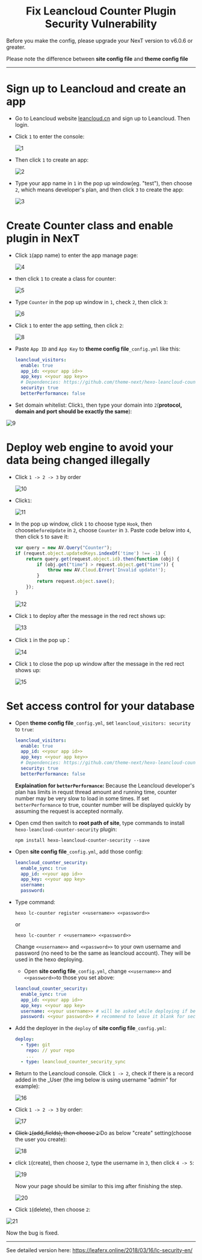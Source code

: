 <h1 align="center">Fix Leancloud Counter Plugin Security Vulnerability</h1>

Before you make the config, please upgrade your NexT version to v6.0.6 or greater.

Please note the difference between **site config file** and **theme config file**

---

# Sign up to Leancloud and create an app
- Go to Leancloud website [leancloud.cn](leancloud.cn) and sign up to Leancloud. Then login.
- Click `1` to enter the console:

  ![1](https://lc-cqha0xyi.cn-n1.lcfile.com/fc0c048a1e25dc3d10aa.jpg)

- Then click `1` to create an app:

  ![2](https://lc-cqha0xyi.cn-n1.lcfile.com/33a56b754753a5d34b01.jpg)

- Type your app name in `1` in the pop up window(eg. "test"), then choose `2`, which means developer's plan, and then click `3` to create the app:

  ![3](https://lc-cqha0xyi.cn-n1.lcfile.com/649ccfc6f12015d1eefb.jpg)

# Create Counter class and enable plugin in NexT
- Click `1`(app name) to enter the app manage page:

  ![4](https://lc-cqha0xyi.cn-n1.lcfile.com/d0889df29841661e0b9e.jpg)

- then click `1` to create a class for counter:

  ![5](https://lc-cqha0xyi.cn-n1.lcfile.com/b0fbc81bd6c19fa09a46.jpg)

- Type `Counter` in the pop up window in `1`, check `2`, then click `3`:

  ![6](https://lc-cqha0xyi.cn-n1.lcfile.com/ae6154d6a55f02f11ebf.jpg)

- Click `1` to enter the app setting, then click `2`:

  ![8](https://lc-cqha0xyi.cn-n1.lcfile.com/9501a6372918dd9a8a92.jpg)

- Paste `App ID` and `App Key` to **theme config file**`_config.yml` like this:
  ```yml
  leancloud_visitors:
    enable: true
    app_id: <<your app id>>
    app_key: <<your app key>>
    # Dependencies: https://github.com/theme-next/hexo-leancloud-counter-security
    security: true
    betterPerformance: false
  ```

- Set domain whitelist: Click`1`, then type your domain into `2`(**protocol, domain and port should be exactly the same**):

 ![9](https://lc-cqha0xyi.cn-n1.lcfile.com/0e537cc4bec2e185201d.jpg)

# Deploy web engine to avoid your data being changed illegally
- Click `1 -> 2 -> 3` by order

  ![10](https://lc-cqha0xyi.cn-n1.lcfile.com/d7056dfeeef7c5d66318.jpg)

- Click`1`:

  ![11](https://lc-cqha0xyi.cn-n1.lcfile.com/2737841bbc2bdd572ae0.jpg)

- In the pop up window, click `1` to choose type `Hook`, then choose`beforeUpdate` in `2`, choose `Counter` in `3`. Paste code below into `4`, then click `5` to save it:
  ```javascript
  var query = new AV.Query("Counter");
  if (request.object.updatedKeys.indexOf('time') !== -1) {
      return query.get(request.object.id).then(function (obj) {
          if (obj.get("time") > request.object.get("time")) {
              throw new AV.Cloud.Error('Invalid update!');
          }
          return request.object.save();
      });
  }
  ```

  ![12](https://lc-cqha0xyi.cn-n1.lcfile.com/a8e13418ed1d9405315b.jpg)

- Click `1` to deploy after the message in the red rect shows up:

  ![13](https://lc-cqha0xyi.cn-n1.lcfile.com/ca56bf2e5fc2a1343565.jpg)

- Click `1` in the pop up：

  ![14](https://lc-cqha0xyi.cn-n1.lcfile.com/17548c13b3b23c71d845.jpg)

- Click `1` to close the pop up window after the message in the red rect shows up:

  ![15](https://lc-cqha0xyi.cn-n1.lcfile.com/d2f50de6cefea9fd0ed3.jpg)

# Set access control for your database
- Open **theme config file**`_config.yml`, set `leancloud_visitors: security` to `true`:
  ```yml
  leancloud_visitors:
    enable: true
    app_id: <<your app id>>
    app_key: <<your app key>>
    # Dependencies: https://github.com/theme-next/hexo-leancloud-counter-security
    security: true
    betterPerformance: false
  ```

  **Explaination for `betterPerformance`:**
  Because the Leancloud developer's plan has limits in requst thread amount and running time, counter number may be very slow to load in some times. If set `betterPerformance` to true, counter number will be displayed quickly by assuming the request is accepted normally.

- Open cmd then switch to **root path of site**, type commands to install `hexo-leancloud-counter-security` plugin:
  ```
  npm install hexo-leancloud-counter-security --save
  ```

- Open **site config file**`_config.yml`, add those config:
  ```yml
  leancloud_counter_security:
    enable_sync: true
    app_id: <<your app id>>
    app_key: <<your app key>
    username:
    password:
  ```

- Type command:
  ```
  hexo lc-counter register <<username>> <<password>>
  ```
  or
  ```
  hexo lc-counter r <<username>> <<password>>
  ```

  Change `<<username>>` and `<<password>>` to your own username and password (no need to be the same as leancloud account). They will be used in the hexo deploying.

  - Open **site config file**`_config.yml`, change `<<username>>` and `<<password>>`to those you set above:
  ```yml
  leancloud_counter_security:
    enable_sync: true
    app_id: <<your app id>>
    app_key: <<your app key>
    username: <<your username>> # will be asked while deploying if be left blank
    password: <<your password>> # recommend to leave it blank for security, will be asked while deploying if be left blank
  ```

- Add the deployer in the `deploy` of **site config file**`_config.yml`:
  ```yml
  deploy:
    - type: git
      repo: // your repo
      ...
    - type: leancloud_counter_security_sync
  ```

- Return to the Leancloud console. Click `1 -> 2`, check if there is a record added in the _User (the img below is using username "admin" for example):

  ![16](https://lc-cqha0xyi.cn-n1.lcfile.com/99faa5a0e7160e66d506.jpg)

- Click `1 -> 2 -> 3` by order:

  ![17](https://lc-cqha0xyi.cn-n1.lcfile.com/b72a9e64579f5b71749d.jpg)

- <del>Click `1`(add_fields), then choose `2`:</del>Do as below "create" setting(choose the user you create):

  ![18](https://lc-cqha0xyi.cn-n1.lcfile.com/14a8cb37062693d768ad.jpg)

- click `1`(create), then choose `2`, type the username in `3`, then click `4 -> 5`:

  ![19](https://lc-cqha0xyi.cn-n1.lcfile.com/d91714cfd703ef42b94c.jpg)

  Now your page should be similar to this img after finishing the step.

  ![20](https://lc-cqha0xyi.cn-n1.lcfile.com/c05e7ec9218820baf412.jpg)

- Click `1`(delete), then choose `2`:

 ![21](https://lc-cqha0xyi.cn-n1.lcfile.com/c37b6e20726cfb1d3197.jpg)

Now the bug is fixed.

---

See detailed version here: https://leaferx.online/2018/03/16/lc-security-en/
